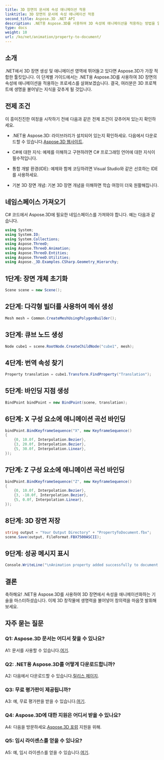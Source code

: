 ```yaml
---
title: 3D 장면의 문서에 속성 애니메이션 적용
linktitle: 3D 장면의 문서에 속성 애니메이션 적용
second_title: Aspose.3D .NET API
description: .NET용 Aspose.3D를 사용하여 3D 속성에 애니메이션을 적용하는 방법을 알아보세요. 역동적인 장면을 만들기 위한 단계별 가이드입니다.
type: docs
weight: 10
url: /ko/net/animation/property-to-document/
---
```

## 소개

.NET에서 3D 장면 생성 및 애니메이션 영역에 뛰어들고 있다면 Aspose.3D가 가장 적합한 툴킷입니다. 이 단계별 가이드에서는 .NET용 Aspose.3D를 사용하여 3D 장면의 속성에 애니메이션을 적용하는 프로세스를 살펴보겠습니다. 결국, 여러분은 3D 프로젝트에 생명을 불어넣는 지식을 갖추게 될 것입니다.

## 전제 조건

이 흥미진진한 여정을 시작하기 전에 다음과 같은 전제 조건이 갖추어져 있는지 확인하세요.

- .NET용 Aspose.3D: 라이브러리가 설치되어 있는지 확인하세요. 다음에서 다운로드할 수 있습니다.[Aspose.3D 웹사이트](https://releases.aspose.com/3d/net/).

- C#에 대한 지식: 예제를 이해하고 구현하려면 C# 프로그래밍 언어에 대한 지식이 필수적입니다.

- 통합 개발 환경(IDE): 예제와 함께 코딩하려면 Visual Studio와 같은 선호하는 IDE를 사용하세요.

- 기본 3D 장면 개념: 기본 3D 장면 개념을 이해하면 학습 여정이 더욱 원활해집니다.

## 네임스페이스 가져오기

C# 코드에서 Aspose.3D에 필요한 네임스페이스를 가져와야 합니다. 예는 다음과 같습니다.

```csharp
using System;
using System.IO;
using System.Collections;
using Aspose.ThreeD;
using Aspose.ThreeD.Animation;
using Aspose.ThreeD.Entities;
using Aspose.ThreeD.Utilities;
using Aspose._3D.Examples.CSharp.Geometry_Hierarchy;
```

## 1단계: 장면 개체 초기화

```csharp
Scene scene = new Scene();
```

## 2단계: 다각형 빌더를 사용하여 메쉬 생성

```csharp
Mesh mesh = Common.CreateMeshUsingPolygonBuilder();
```

## 3단계: 큐브 노드 생성

```csharp
Node cube1 = scene.RootNode.CreateChildNode("cube1", mesh);
```

## 4단계: 번역 속성 찾기

```csharp
Property translation = cube1.Transform.FindProperty("Translation");
```

## 5단계: 바인딩 지점 생성

```csharp
BindPoint bindPoint = new BindPoint(scene, translation);
```

## 6단계: X 구성 요소에 애니메이션 곡선 바인딩

```csharp
bindPoint.BindKeyframeSequence("X", new KeyframeSequence()
{
    {0, 10.0f, Interpolation.Bezier},
    {3, 20.0f, Interpolation.Bezier},
    {5, 30.0f, Interpolation.Linear},
});
```

## 7단계: Z 구성 요소에 애니메이션 곡선 바인딩

```csharp
bindPoint.BindKeyframeSequence("Z", new KeyframeSequence()
{
    {0, 10.0f, Interpolation.Bezier},
    {3, -10.0f, Interpolation.Bezier},
    {5, 0.0f, Interpolation.Linear},
});
```

## 8단계: 3D 장면 저장

```csharp
string output = "Your Output Directory" + "PropertyToDocument.fbx";
scene.Save(output, FileFormat.FBX7500ASCII);
```

## 9단계: 성공 메시지 표시

```csharp
Console.WriteLine("\nAnimation property added successfully to document.\nFile saved at " + output);
```

## 결론

축하해요! .NET용 Aspose.3D를 사용하여 3D 장면에서 속성을 애니메이션화하는 기술을 마스터하셨습니다. 이제 3D 창작물에 생명력을 불어넣어 창의력을 마음껏 발휘해 보세요.

## 자주 묻는 질문

### Q1: Aspose.3D 문서는 어디서 찾을 수 있나요?

 A1: 문서를 사용할 수 있습니다.[여기](https://reference.aspose.com/3d/net/).

### Q2: .NET용 Aspose.3D를 어떻게 다운로드합니까?

 A2: 다음에서 다운로드할 수 있습니다.[릴리스 페이지](https://releases.aspose.com/3d/net/).

### Q3: 무료 평가판이 제공됩니까?

 A3: 예, 무료 평가판을 받을 수 있습니다.[여기](https://releases.aspose.com/).

### Q4: Aspose.3D에 대한 지원은 어디서 받을 수 있나요?

 A4: 다음을 방문하세요.[Aspose.3D 포럼](https://forum.aspose.com/c/3d/18) 지원을 위해.

### Q5: 임시 라이센스를 얻을 수 있나요?

 A5: 예, 임시 라이센스를 얻을 수 있습니다.[여기](https://purchase.aspose.com/temporary-license/).
